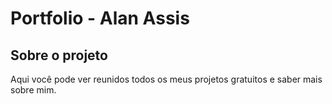 <h1>Portfolio - Alan Assis</h1>

## Sobre o projeto

Aqui você pode ver reunidos todos os meus projetos gratuitos e saber mais sobre mim. 